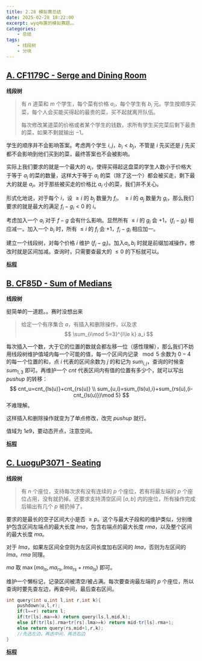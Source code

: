 ```yaml
---
title: 2.28 模拟赛总结
date: 2025-02-28 18:22:00
excerpt: wyq布置的模拟赛题。。
categories: 
    - 总结
tags: 
    - 线段树
    - 分块
---
```


## [A. CF1179C - Serge and Dining Room](https://codeforces.com/problemset/problem/1179/C)
**线段树**
> 有 $n$ 道菜和 $m$ 个学生，每个菜有价格 $a_i$，每个学生有 $b_i$ 元。学生按顺序买菜，每个人会买能买得起的最贵的菜，买不起就离开队伍。
>
> 每次修改某道菜的价格或者某个学生的钱数，求所有学生买完菜后剩下最贵的菜，如果不剩就输出 $-1$。

学生的顺序并不会影响答案。考虑两个学生 $i,j$，$b_i<b_j$，不管是 $i$ 先买还是 $j$ 先买都不会影响到他们买到的菜，最终答案也不会被影响。

实际上我们要求的就是一个最大的 $a_i$，使得买得起这盘菜的学生人数小于价格大于等于 $a_i$ 的菜的数量，这样大于等于 $a_i$ 的菜（除了这一个）都会被买走，剩下最大的就是 $a_i$。对于那些被买走的价格比 $a_i$ 小的菜，我们并不关心。

形式化地说，对于每个 $i$，设 $\ge i$ 的 $b_j$ 数量为 $f_i$， $\ge i$ 的 $a_j$ 数量为 $g_i$，那么我们要求的就是最大的满足 $f_i-g_i<0$ 的 $i$。

考虑加入一个 $a_i$ 对于 $f-g$ 会有什么影响。显然所有 $\le i$ 的 $g_i$ 会 $+1$，$(f_i-g_i)$ 相应减一。加入一个 $b_i$ 时，所有 $\le i$ 的 $f_i$ 会 $+1$，$f_i-g_i$ 相应加一。

建立一个线段树，对每个价格 $i$ 维护 $(f_i-g_i)$。加入$a_i,b_i$ 时就是前缀加减操作，修改时就是区间加减。查询时，只需要查最大的 $\le 0$ 的下标就可以。

**[标程](https://yumomeow.github.io/2025/02/24/std/#CF1179C)**

## [B. CF85D - Sum of Medians](https://codeforces.com/problemset/problem/85/D)
**线段树**

挺简单的一道题。。赛时没想出来

> 给定一个有序集合 $a$，有插入和删除操作，以及求
> $$
> \sum_{i\mod 5=3}^{i\le k} a_i
> $$

每次插入一个数，大于它的位置的数就会都左移一位（感性理解），那么我们不妨用线段树维护值域内每一个可能的值，每一个区间内记录 $\mod 5$ 余数为 $0-4$ 的每一个位置的和，点 $i$ 代表的区间余数为 $j$ 的和记为 $sum_{i,j}$，查询的时候查 $sum_{1,3}$ 即可。再维护一个 $cnt$ 代表区间内有值的位置有多少个，就可以写出 $pushup$ 的转移：
$$
cnt_u=cnt_{ls(u)}+cnt_{rs(u)} \\
sum_{u,i}=sum_{ls(u),i}+sum_{rs(u),(i-cnt_{ls(u)})\mod 5}
$$
不难理解。

这样插入和删除操作就变为了单点修改，改完 $pushup$ 就行。

值域为 $1e9$，要动态开点，注意空间。

**[标程](https://yumomeow.github.io/2025/02/24/std/#CF85D)**

## [C. LuoguP3071 - Seating](https://www.luogu.com.cn/problem/P3071)
**线段树**
> 有 $n$ 个座位，支持每次求有没有连续的 $p$ 个座位，若有将最左端的 $p$ 个座位占用，没有就扔掉。还要求支持清空区间 $[a,b]$ 内的座位，所有操作完成后输出有几个 $p$ 被扔掉了。

要求的是最长的空子区间大小是否 $\ge p$。这个与最大子段和的维护类似，分别维护包含区间左端点的最大长度 $lma$，包含右端点的最大长度 $rma$，以及整个区间的最大长度 $ma$。

对于 $lma$，如果左区间全空则为左区间长度加右区间的 $lma$，否则为左区间的 $lma$。$rma$ 同理。

$ma$ 取 $\max(ma_{ls},ma_{rs},lma_{rs}+rma_{ls})$ 即可。

维护一个懒标记，记录区间被清空/被占满。每次要查询最左端的 $p$ 个座位，所以查询时要先查左边，再查中间，最后查右区间。
```cpp
int query(int u,int l,int r,int k){
	pushdown(u,l,r);
	if(l==r) return l;
	if(tr[ls].ma>=k) return query(ls,l,mid,k);
	else if(tr[ls].rma+tr[rs].lma>=k) return mid-tr[ls].rma+1;
	else return query(rs,mid+1,r,k);
	//先选左边，再选中间，再选右边
}
```
**[标程](https://yumomeow.github.io/2025/02/24/std/#LuoguP3071)**


